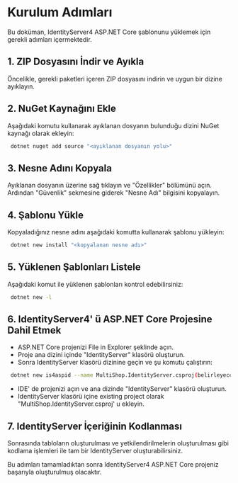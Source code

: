 # Kurulum Adımları

Bu doküman, IdentityServer4 ASP.NET Core şablonunu yüklemek için gerekli adımları içermektedir.

## 1. ZIP Dosyasını İndir ve Ayıkla
Öncelikle, gerekli paketleri içeren ZIP dosyasını indirin ve uygun bir dizine ayıklayın.

## 2. NuGet Kaynağını Ekle
Aşağıdaki komutu kullanarak ayıklanan dosyanın bulunduğu dizini NuGet kaynağı olarak ekleyin:
```sh
 dotnet nuget add source "<ayıklanan dosyanın yolu>"
```

## 3. Nesne Adını Kopyala
Ayıklanan dosyanın üzerine sağ tıklayın ve "Özellikler" bölümünü açın. Ardından "Güvenlik" sekmesine giderek "Nesne Adı" bilgisini kopyalayın.

## 4. Şablonu Yükle
Kopyaladığınız nesne adını aşağıdaki komutta kullanarak şablonu yükleyin:
```sh
 dotnet new install "<kopyalanan nesne adı>"
```

## 5. Yüklenen Şablonları Listele
Aşağıdaki komut ile yüklenen şablonları kontrol edebilirsiniz:
```sh
 dotnet new -l
```

## 6. IdentityServer4' ü ASP.NET Core Projesine Dahil Etmek
 * ASP.NET Core projenizi File in Explorer şeklinde açın.
 * Proje ana dizini içinde "IdentityServer" klasörü oluşturun.
 * Sonra IdentityServer klasörü dizinine geçin ve şu komutu çalıştırın:
```sh
 dotnet new is4aspid --name MultiShop.IdentityServer.csproj(belirleyeceğin identity server proje adı)
```
* IDE' de projenizi açın ve ana dizinde "IdentityServer" klasörü oluşturun.
* IdentityServer klasörü içine existing project olarak "MultiShop.IdentityServer.csproj' u ekleyin.

## 7. IdentityServer İçeriğinin Kodlanması
Sonrasında tabloların oluşturulması ve yetkilendirilmelerin oluşturulması gibi kodlama işlemleri ile tam bir IdentityServer oluşturabilirsiniz.

Bu adımları tamamladıktan sonra IdentityServer4 ASP.NET Core projeniz başarıyla oluşturulmuş olacaktır.
